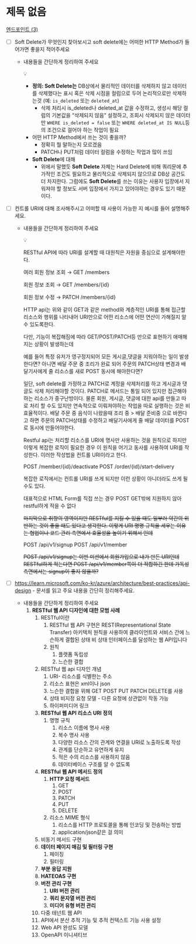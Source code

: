 # 제목 없음

[엔드포인트 (3)](%EC%97%94%EB%93%9C%ED%8F%AC%EC%9D%B8%ED%8A%B8%20(3)%20281a7874f8e8803eb3abc25705a1822c.csv)

- [ ]  Soft Delete가 무엇인지 찾아보시고 soft delete에는 어떠한 HTTP Method가 들어가면 좋을지 적어주세요
    - 내용들을 간단하게 정리하여 주세요
        
        <aside>
        💡
        
        - **정의: Soft Delete는** DB상에서 물리적인 데이터를 삭제하지 않고 데이터를 삭제했다는 표시 혹은 삭제 시점을 컬럼으로 두어 논리적으로만 삭제하는것 (예: `is_deleted` 또는 `deleted_at`)
            - 삭제 처리시 is_deleted나 deleted_at 값을 수정하고, 생성시 해당 컬럼의 기본값을 “삭제되지 않음” 설정하고, 조회시 삭제되지 않은 데이터만 `WHERE is_deleted = false` 또는 `WHERE deleted_at IS NULL`등의 조건으로 걸어야 하는 작업이 필요
        - 어떤  HTTP Method에서 쓰는 것이 좋을까?
            - 정확히 뭘 말하는지 모르겠음
            - PATCH나 PUT처럼 데이터 컬럼을 수정하는 작업과 많이 쓰임
        - **Soft Delete**에 대해
            - 위에서 말했듯 **Soft Delete** 자체는 Hard Delete에 비해 쿼리문에 추가적인 조건도 필요하고 물리적으로 삭제되지 않으므로 DB상 공간도 더 차지한다. 그럼에도 **Soft Delete**를 쓰는 이유는 사용자 입장에서 지워져야 할 정보도 서버 입장에서 가지고 있어야하는 경우도 있기 때문이다.
        
        </aside>
        
- [ ]  컨트롤 URI에 대해 조사해주시고 어떠할 때 사용이 가능한 지 예시를 들어 설명해주세요.
    - 내용들을 간단하게 정리하여 주세요
        
        <aside>
        💡
        
        RESTful API에 따라 URI를 설계할 때 대원칙은 자원을 중심으로 설계해야한다.
        
         여러 회원 정보 조회 → GET /members
        
         회원 정보 조회 → GET /members/{id}
        
         회원 정보 수정 → PATCH /members/{id}
        
        HTTP api는 위와 같이 GET과 같은 method와 계층적인 URI를 통해 접근할 리소스와 행위를 나타내어 URI만으로 어떤 리소스에 어떤 연산이 가해질지 알 수 있도록한다.
        
        다만, 기능이 복잡해짐에 따라 GET/POST/PATCH등 만으로 표현하기 애매해지는 상황이 발생하는데
        
        예를 들어 특정 유저가 영구정지되어 모든 게시글,댓글을 지워야하는 일이 발생한다면? 아니면 배달 주문 중 조리가 완료 되어 주문의 PATCH상태 변경과 배달기사에게 줄 리소스를 새로 POST 동시에 해야한다면?
        
        일단, soft delete를 가정하고 PATCH로 계정을 삭제처리를 하고 게시글과 댓글도 삭제 처리해야할 것이다. PATCH로 메서드는 통일 되어 있지만 접근해야 하는 리소스가 중구난방이다. 물론 회원, 게시글, 댓글에 대한 api를 만들고 따로 처리 할 수도 있지만 연속적으로 이뤄져야하는 작업을 따로 실행하는 것은 비효율적이다.
         배달 주문 중 음식이 나왔을때 조리 중 > 배달 준비중 으로 바뀐다고 하면 주문의 PATCH상태를 수정하고 배달기사에게 줄 배달 데이터를 POST로 동시에 만들어야한다. 
        
        Restful api는 처리할 리소스를 URI에 명사만 사용하는 것을 원칙으로 하지만 이렇게 복잡한 로직이 필요한 경우 이 원칙을 어기고 동사를 사용하여 URI를 작성한다. 이러한 작성법을 컨트롤 URI이라고 한다.
        
        POST /member/{id}/deactivate
        POST /order/{id}/start-delivery
        
        복잡한 로직에서는 컨트롤 URI를 쓰게 되지만 이런 상황이 아니더라도 쓰게 될 수도 있다.
         
        대표적으로 HTML Form를 직접 쓰는 경우 POST GET밖에 지원하지 않아 restful하게 적을 수 없다
        
        ~~마지막으로 취향의 영역이지만 RESTful를 지킬 수 있을 때도 일부러 약간의 위반하는 것이 좋을 때도 있다고 생각한다.
        이렇게 URI 명명 규칙을 세우는 이유는 협업이나 코드 관리 측면에서 효율성을 높이기 위해서 인데~~  
        
        POST /api/v1/signup
        POST /api/v1/member
        
        ~~POST /api/v1/signup는 이번 미션에서 회원가입으로 내가 만든 URI인데 RESTful하게 적는다면 POST /api/v1/member쪽이 더 적합하긴 한데 가독성 측면에서는 signup이 좋지 않을까?~~ 
        
        </aside>
        
- [ ]  https://learn.microsoft.com/ko-kr/azure/architecture/best-practices/api-design - 문서를 읽고 주요 내용을 간단히 정리해주세요.
    - 내용들을 간단하게 정리하여 주세요
        1. **RESTful 웹 API 디자인에 대한 모범 사례**
            1. RESTful이란 
                1. RESTful 웹 API 구현은 REST(Representational State Transfer) 아키텍처 원칙을 사용하여 클라이언트와 서비스 간에 느슨하게 결합된 상태 비 상태 인터페이스를 달성하는 웹 API입니다
                2. 원칙
                    1. 플랫폼 독립성
                    2. 느슨한 결합
            2. RESTful 웹 api 디자인 개념
                1. URI- 리소스를 식별한는 주소
                2. 리소스 표현은 xml이나 json
                3. 느슨한 결합을 위해 GET POST PUT PATCH DELETE를 사용
                4. 상태 비지정 요청 모델 - 다른 요청에 상관없이 작동 가능
                5. 하이퍼미디어 링크
            3. **RESTful 웹 API 리소스 URI 정의**
                1. 명명 규칙
                    1. 리소스 이름에 명사 사용
                    2. 복수 명사 사용
                    3. 다양한 리소스 간의 관계와 연결을 URI로 노출하도록 작성
                    4. 관계를 단순하고 유연하게 유지
                    5. 적은 수의 리소스를 사용하지 않음
                    6. 데이터베이스 구조를 알 수 없도록
            4. **RESTful 웹 API 메서드 정의**
                1. **HTTP 요청 메서드**
                    1. GET
                    2. POST
                    3. PATCH
                    4. PUT
                    5. DELETE
                2. 리소스 MIME 형식
                    1. 리소스를 HTTP 프로토콜을 통해 인코딩 및 전송하는 방법
                    2. application/json같은 걸 의미
            5. 비동기 메서드 구현
            6. **데이터 페이지 매김 및 필터링 구현**
                1. 페이징
                2. 필터링
            7. **부분 응답 지원**
            8. **HATEOAS 구현**
            9. **버전 관리 구현**
                1. **URI 버전 관리**
                2. **쿼리 문자열 버전 관리**
                3. **미디어 유형 버전 관리**
            10. 다중 테넌트 웹 API 
            11. API에서 분산 추적 기능 및 추적 컨텍스트 기능 사용 설정 
            12. Web API 완성도 모델 
            13. OpenAPI 이니셔티브